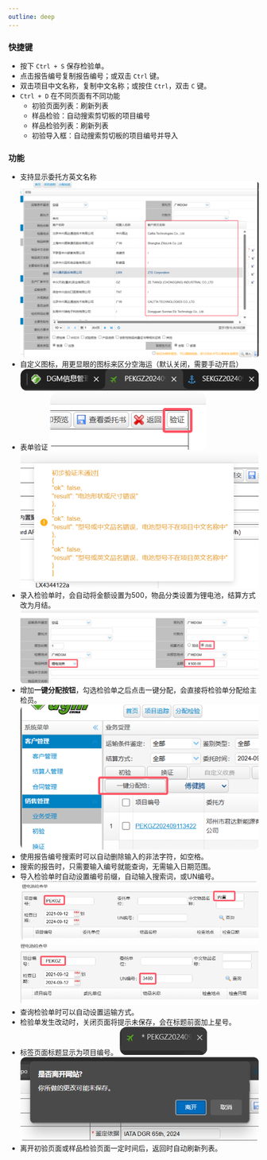 ```yaml
---
outline: deep
---
```


### 快捷键

- 按下 `Ctrl + S` 保存检验单。
- 点击报告编号复制报告编号；或双击 `Ctrl` 键。
- 双击项目中文名称，复制中文名称；或按住 `Ctrl`，双击 `C` 键。
- `Ctrl + D` 在不同页面有不同功能
  - 初验页面列表：刷新列表
  - 样品检验：自动搜索剪切板的项目编号
  - 样品检验列表：刷新列表
  - 初验导入框：自动搜索剪切板的项目编号并导入

### 功能

- 支持显示委托方英文名称
  ![alt text](./assets/entrust-ename.png)
- 自定义图标，用更显眼的图标来区分空海运（默认关闭，需要手动开启）
  ![alt text](./assets/custom_icon.png)
- 表单验证
  ![alt text](./assets/verify.png)
  ![alt text](./assets/verify-result.png)
- 录入检验单时，会自动将金额设置为500，物品分类设置为锂电池，结算方式改为月结。
  ![alt text](./assets/entrust-main.png)
- 增加**一键分配按钮**，勾选检验单之后点击一键分配，会直接将检验单分配给主检员。
  ![alt text](./assets/entrust.png)
- 使用报告编号搜索时可以自动删除输入的非法字符，如空格。
- 搜索的报告时，只需要输入编号就能查询，无需输入日期范围。
- 导入检验单时自动设置编号前缀，自动输入搜索词，或UN编号。
  ![alt text](./assets/import-1.png)
  ![alt text](./assets/import-2.png)
- 查询检验单时可以自动设置运输方式。
- 检验单发生改动时，关闭页面将提示未保存，会在标题前面加上星号。
- 标签页面标题显示为项目编号。
  ![alt text](./assets/save-hint.png)
  ![alt text](./assets/prevent-close.png)
- 离开初验页面或样品检验页面一定时间后，返回时自动刷新列表。
